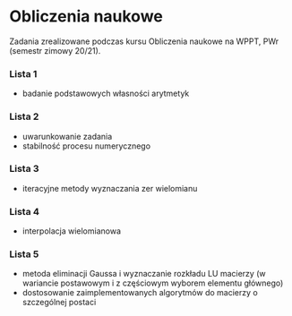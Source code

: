 # Obliczenia naukowe
Zadania zrealizowane podczas kursu Obliczenia naukowe na WPPT, PWr (semestr zimowy 20/21).

### Lista 1
- badanie podstawowych własności arytmetyk

### Lista 2
- uwarunkowanie zadania
- stabilność procesu numerycznego

### Lista 3
- iteracyjne metody wyznaczania zer wielomianu

### Lista 4
- interpolacja wielomianowa

### Lista 5
- metoda eliminacji Gaussa i wyznaczanie rozkładu LU macierzy (w wariancie postawowym i z częściowym wyborem elementu głównego)
- dostosowanie zaimplementowanych algorytmów do macierzy o szczególnej postaci
